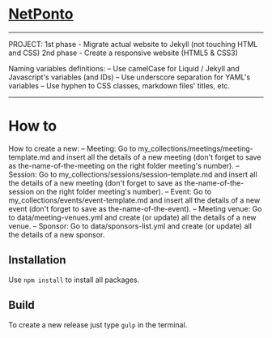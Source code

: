 # [NetPonto](http://netponto.org)
-----
PROJECT:
1st phase - Migrate actual website to Jekyll (not touching HTML and CSS)
2nd phase - Create a responsive website (HTML5 & CSS3)

Naming variables definitions:
– Use camelCase for Liquid / Jekyll and Javascript's variables (and IDs)
– Use underscore separation for YAML's variables
– Use hyphen to CSS classes, markdown files' titles, etc.

-----

# How to

How to create a new:
– Meeting: Go to my_collections/meetings/meeting-template.md and insert all the details of a new meeting (don't forget to save as the-name-of-the-meeting on the right folder meeting's number). 
– Session: Go to my_collections/sessions/session-template.md and insert all the details of a new meeting (don't forget to save as the-name-of-the-session on the right folder meeting's number). 
– Event: Go to my_collections/events/event-template.md and insert all the details of a new event (don't forget to save as the-name-of-the-event). 
– Meeting venue: Go to data/meeting-venues.yml and create (or update) all the details of a new venue. 
– Sponsor: Go to data/sponsors-list.yml and create (or update) all the details of a new sponsor. 

## Installation

Use `npm install` to install all packages.

## Build

To create a new release just type `gulp` in the terminal.